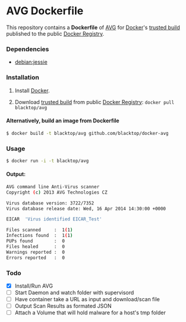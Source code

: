 AVG Dockerfile
=============

This repository contains a **Dockerfile** of [AVG](http://free.avg.com/us-en/homepage) for [Docker](https://www.docker.io/)'s [trusted build](https://index.docker.io/u/blacktop/avg/) published to the public [Docker Registry](https://index.docker.io/).

### Dependencies

* [debian:jessie](https://index.docker.io/_/debian/)


### Installation

1. Install [Docker](https://www.docker.io/).

2. Download [trusted build](https://index.docker.io/u/blacktop/avg/) from public [Docker Registry](https://index.docker.io/): `docker pull blacktop/avg`

#### Alternatively, build an image from Dockerfile
```bash
$ docker build -t blacktop/avg github.com/blacktop/docker-avg
```

### Usage
```bash
$ docker run -i -t blacktop/avg
```
#### Output:
```bash
AVG command line Anti-Virus scanner
Copyright (c) 2013 AVG Technologies CZ

Virus database version: 3722/7352
Virus database release date: Wed, 16 Apr 2014 14:30:00 +0000

EICAR  'Virus identified EICAR_Test'

Files scanned     :  1(1)
Infections found  :  1(1)
PUPs found        :  0
Files healed      :  0
Warnings reported :  0
Errors reported   :  0
```
### Todo
- [x] Install/Run AVG
- [ ] Start Daemon and watch folder with supervisord
- [ ] Have container take a URL as input and download/scan file
- [ ] Output Scan Results as formated JSON
- [ ] Attach a Volume that will hold malware for a host's tmp folder
